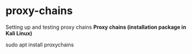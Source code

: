 # proxy-chains
Setting up and testing proxy chains
**Proxy chains (installation package in Kali Linux)**

sudo apt install proxychains
